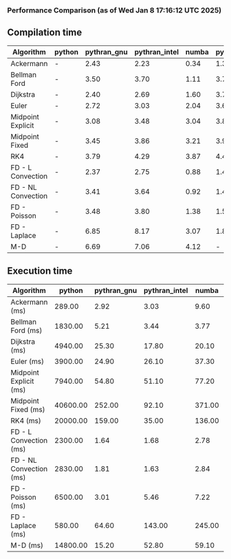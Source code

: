### Performance Comparison (as of Wed Jan  8 17:16:12 UTC 2025)
## Compilation time
Algorithm                 | python                    | pythran_gnu               | pythran_intel             | numba                     | pyccel_fortran_gnu        | pyccel_c_gnu              | pyccel_fortran_intel      | pyccel_c_intel           
------------------------- | ------------------------- | ------------------------- | ------------------------- | ------------------------- | ------------------------- | ------------------------- | ------------------------- | -------------------------
Ackermann                 | -                         | 2.43                      | 2.23                      | 0.34                      | 1.37                      | 1.34                      | 1.46                      | 1.38                     
Bellman Ford              | -                         | 3.50                      | 3.70                      | 1.11                      | 3.79                      | 4.06                      | 3.85                      | 3.98                     
Dijkstra                  | -                         | 2.40                      | 2.69                      | 1.60                      | 3.73                      | 4.02                      | 3.89                      | 4.04                     
Euler                     | -                         | 2.72                      | 3.03                      | 2.04                      | 3.65                      | 3.97                      | 3.81                      | 4.02                     
Midpoint Explicit         | -                         | 3.08                      | 3.48                      | 3.04                      | 3.88                      | 4.19                      | 4.04                      | 4.20                     
Midpoint Fixed            | -                         | 3.45                      | 3.86                      | 3.21                      | 3.92                      | 4.27                      | 4.08                      | 4.25                     
RK4                       | -                         | 3.79                      | 4.29                      | 3.87                      | 4.45                      | 4.76                      | 4.51                      | 4.70                     
FD - L Convection         | -                         | 2.37                      | 2.75                      | 0.88                      | 1.43                      | 3.98                      | 1.63                      | 3.98                     
FD - NL Convection        | -                         | 3.41                      | 3.64                      | 0.92                      | 1.43                      | 4.00                      | 1.65                      | 4.00                     
FD - Poisson              | -                         | 3.48                      | 3.80                      | 1.38                      | 1.55                      | 4.10                      | 2.88                      | 4.12                     
FD - Laplace              | -                         | 6.85                      | 8.17                      | 3.07                      | 1.87                      | 4.47                      | 2.20                      | 4.39                     
M-D                       | -                         | 6.69                      | 7.06                      | 4.12                      | -                         | -                         | -                         | -                        

## Execution time
Algorithm                 | python                    | pythran_gnu               | pythran_intel             | numba                     | pyccel_fortran_gnu        | pyccel_c_gnu              | pyccel_fortran_intel      | pyccel_c_intel           
------------------------- | ------------------------- | ------------------------- | ------------------------- | ------------------------- | ------------------------- | ------------------------- | ------------------------- | -------------------------
Ackermann (ms)            | 289.00                    | 2.92                      | 3.03                      | 9.60                      | 1.50                      | 1.55                      | 9.13                      | 4.33                     
Bellman Ford (ms)         | 1830.00                   | 5.21                      | 3.44                      | 3.77                      | 3.00                      | 5.97                      | -                         | 18.90                    
Dijkstra (ms)             | 4940.00                   | 25.30                     | 17.80                     | 20.10                     | 19.50                     | 30.50                     | -                         | 22.60                    
Euler (ms)                | 3900.00                   | 24.90                     | 26.10                     | 37.30                     | 14.60                     | 144.00                    | 14.90                     | 128.00                   
Midpoint Explicit (ms)    | 7940.00                   | 54.80                     | 51.10                     | 77.20                     | 23.50                     | 282.00                    | 16.70                     | 252.00                   
Midpoint Fixed (ms)       | 40600.00                  | 252.00                    | 92.10                     | 371.00                    | 75.50                     | 1430.00                   | 58.80                     | 1230.00                  
RK4 (ms)                  | 20000.00                  | 159.00                    | 35.00                     | 136.00                    | 34.50                     | 484.00                    | 37.90                     | 399.00                   
FD - L Convection (ms)    | 2300.00                   | 1.64                      | 1.68                      | 2.78                      | 1.77                      | 1.63                      | -                         | 4.07                     
FD - NL Convection (ms)   | 2830.00                   | 1.81                      | 1.63                      | 2.84                      | 1.88                      | 1.99                      | -                         | 4.05                     
FD - Poisson (ms)         | 6500.00                   | 3.01                      | 5.46                      | 7.22                      | 2.79                      | 3.76                      | -                         | 5.09                     
FD - Laplace (ms)         | 580.00                    | 64.60                     | 143.00                    | 245.00                    | 58.50                     | 254.00                    | -                         | 299.00                   
M-D (ms)                  | 14800.00                  | 15.20                     | 52.80                     | 59.10                     | -                         | -                         | -                         | -                        
